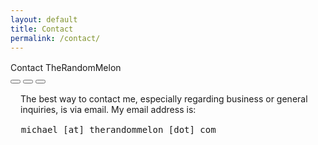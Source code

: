 ```yaml
---
layout: default
title: Contact
permalink: /contact/
---
```


<div class="flex flex-row justify-center items-center" style="margin-top: 1rem; width: 100%;">
    <div class="window glass active" style="--window-background-color: #96B844; width: 100%;">
        <div class="title-bar">
            <div class="title-bar-text">Contact TheRandomMelon</div>
            <div class="title-bar-controls">
                <button aria-label="Minimize"></button>
                <button aria-label="Maximize"></button>
                <button aria-label="Close" onclick="window.location.href = '/';"></button>
            </div>
        </div>
        <div class="window-body">
            <div class="flex flex-row items-center" style="margin: 1rem; margin-bottom: 0.25rem;">
                <div class="items-center">
                    <p>
                        The best way to contact me, especially regarding business or general inquiries, is via email. My email address is: 
                    </p>
                    <pre style="margin: 1rem 0.05rem;">michael [at] therandommelon [dot] com</pre>
                </div>
            </div>
        </div>
    </div>
</div>